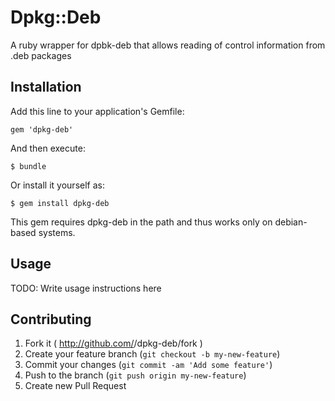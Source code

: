 # Dpkg::Deb

A ruby wrapper for dpbk-deb that allows reading of control information from .deb packages

## Installation

Add this line to your application's Gemfile:

    gem 'dpkg-deb'

And then execute:

    $ bundle

Or install it yourself as:

    $ gem install dpkg-deb

This gem requires dpkg-deb in the path and thus works only on debian-based systems.

## Usage

TODO: Write usage instructions here

## Contributing

1. Fork it ( http://github.com/<my-github-username>/dpkg-deb/fork )
2. Create your feature branch (`git checkout -b my-new-feature`)
3. Commit your changes (`git commit -am 'Add some feature'`)
4. Push to the branch (`git push origin my-new-feature`)
5. Create new Pull Request
